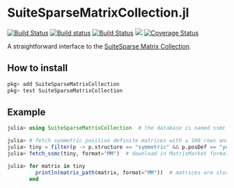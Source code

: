 # SuiteSparseMatrixCollection.jl

[![Build Status](https://travis-ci.org/JuliaSmoothOptimizers/SolverBenchmark.jl.svg?branch=master)](https://travis-ci.org/JuliaSmoothOptimizers/SuiteSparseMatrixCollection.jl)
[![Build status](https://ci.appveyor.com/api/projects/status/s3213w0k9s9d45ro?svg=true)](https://ci.appveyor.com/project/dpo/suitesparsematrixcollection-jl)
[![Build Status](https://api.cirrus-ci.com/github/JuliaSmoothOptimizers/SuiteSparseMatrixCollection.jl.svg)](https://cirrus-ci.com/github/JuliaSmoothOptimizers/SuiteSparseMatrixCollection.jl)
[![](https://img.shields.io/badge/docs-latest-3f51b5.svg)](https://JuliaSmoothOptimizers.github.io/SuiteSparseMatrixCollection.jl/latest)
[![Coverage Status](https://coveralls.io/repos/github/JuliaSmoothOptimizers/SuiteSparseMatrixCollection.jl/badge.svg?branch=master)](https://coveralls.io/github/JuliaSmoothOptimizers/SuiteSparseMatrixCollection.jl?branch=master)

A straightforward interface to the [SuiteSparse Matrix Collection](https://sparse.tamu.edu/).

## How to install

```julia
pkg> add SuiteSparseMatrixCollection
pkg> test SuiteSparseMatrixCollection
```

## Example

```julia
julia> using SuiteSparseMatrixCollection  # the database is named ssmc

julia> # fetch symmetric positive definite matrices with ≤ 100 rows and columns
julia> tiny = filter(p -> p.structure == "symmetric" && p.posDef == "yes" && p.type == "real" && p.rows ≤ 100, ssmc)
julia> fetch_ssmc(tiny, format="MM")  # download in MatrixMarket format

julia> for matrix in tiny
         println(matrix_path(matrix, format="MM"))  # matrices are stored here
       end
```
